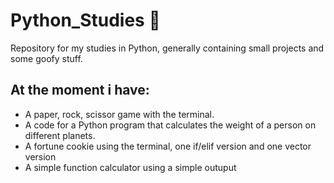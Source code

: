 # Python_Studies 🐍
Repository for my studies in Python, generally containing small projects and some goofy stuff.

## At the moment i have: 

* A paper, rock, scissor game with the terminal.
* A code for a Python program that calculates the weight of a person on different planets.
* A fortune cookie using the terminal, one if/elif version and one vector version
* A simple function calculator using a simple outuput